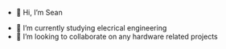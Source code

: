 - 👋 Hi, I’m Sean
<!--- - 👀 I’m interested in ... --->
- 🌱 I’m currently studying elecrical engineering
- 💞️ I’m looking to collaborate on any hardware related projects
<!--- - 📫 How to reach me ... --->

<!---
LumbermanOne/LumbermanOne is a ✨ special ✨ repository because its `README.md` (this file) appears on your GitHub profile.
You can click the Preview link to take a look at your changes.
--->
